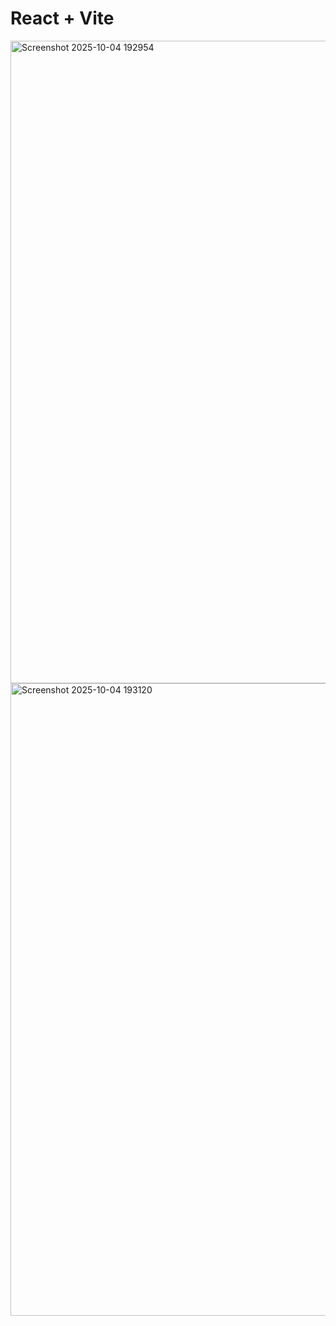 # React + Vite

<img width="1251" height="1028" alt="Screenshot 2025-10-04 192954" src="https://github.com/user-attachments/assets/1b4831fd-bc5f-40eb-a4ec-53260d5c4c50" />
<img width="1168" height="1012" alt="Screenshot 2025-10-04 193120" src="https://github.com/user-attachments/assets/ca3a1d9f-410e-40bb-9571-fc1d6c75c241" />
